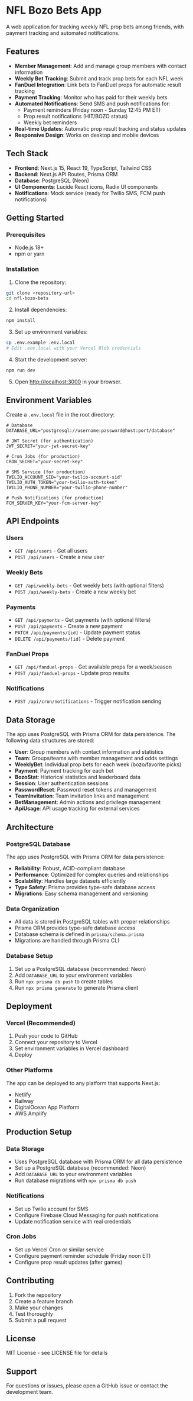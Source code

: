 # NFL Bozo Bets App

A web application for tracking weekly NFL prop bets among friends, with payment tracking and automated notifications.

## Features

- **Member Management**: Add and manage group members with contact information
- **Weekly Bet Tracking**: Submit and track prop bets for each NFL week
- **FanDuel Integration**: Link bets to FanDuel props for automatic result tracking
- **Payment Tracking**: Monitor who has paid for their weekly bets
- **Automated Notifications**: Send SMS and push notifications for:
  - Payment reminders (Friday noon - Sunday 12:45 PM ET)
  - Prop result notifications (HIT/BOZO status)
  - Weekly bet reminders
- **Real-time Updates**: Automatic prop result tracking and status updates
- **Responsive Design**: Works on desktop and mobile devices

## Tech Stack

- **Frontend**: Next.js 15, React 19, TypeScript, Tailwind CSS
- **Backend**: Next.js API Routes, Prisma ORM
- **Database**: PostgreSQL (Neon)
- **UI Components**: Lucide React icons, Radix UI components
- **Notifications**: Mock service (ready for Twilio SMS, FCM push notifications)

## Getting Started

### Prerequisites

- Node.js 18+ 
- npm or yarn

### Installation

1. Clone the repository:
```bash
git clone <repository-url>
cd nfl-bozo-bets
```

2. Install dependencies:
```bash
npm install
```

3. Set up environment variables:
```bash
cp .env.example .env.local
# Edit .env.local with your Vercel Blob credentials
```

4. Start the development server:
```bash
npm run dev
```

5. Open [http://localhost:3000](http://localhost:3000) in your browser.

## Environment Variables

Create a `.env.local` file in the root directory:

```env
# Database
DATABASE_URL="postgresql://username:password@host:port/database"

# JWT Secret (for authentication)
JWT_SECRET="your-jwt-secret-key"

# Cron Jobs (for production)
CRON_SECRET="your-secret-key"

# SMS Service (for production)
TWILIO_ACCOUNT_SID="your-twilio-account-sid"
TWILIO_AUTH_TOKEN="your-twilio-auth-token"
TWILIO_PHONE_NUMBER="your-twilio-phone-number"

# Push Notifications (for production)
FCM_SERVER_KEY="your-fcm-server-key"
```

## API Endpoints

### Users
- `GET /api/users` - Get all users
- `POST /api/users` - Create a new user

### Weekly Bets
- `GET /api/weekly-bets` - Get weekly bets (with optional filters)
- `POST /api/weekly-bets` - Create a new weekly bet

### Payments
- `GET /api/payments` - Get payments (with optional filters)
- `POST /api/payments` - Create a new payment
- `PATCH /api/payments/[id]` - Update payment status
- `DELETE /api/payments/[id]` - Delete payment

### FanDuel Props
- `GET /api/fanduel-props` - Get available props for a week/season
- `POST /api/fanduel-props` - Update prop results

### Notifications
- `POST /api/cron/notifications` - Trigger notification sending

## Data Storage

The app uses PostgreSQL with Prisma ORM for data persistence. The following data structures are stored:

- **User**: Group members with contact information and statistics
- **Team**: Groups/teams with member management and odds settings
- **WeeklyBet**: Individual prop bets for each week (bozo/favorite picks)
- **Payment**: Payment tracking for each bet
- **BozoStat**: Historical statistics and leaderboard data
- **Session**: User authentication sessions
- **PasswordReset**: Password reset tokens and management
- **TeamInvitation**: Team invitation links and management
- **BetManagement**: Admin actions and privilege management
- **ApiUsage**: API usage tracking for external services

## Architecture

### PostgreSQL Database
The app uses PostgreSQL with Prisma ORM for data persistence:

- **Reliability**: Robust, ACID-compliant database
- **Performance**: Optimized for complex queries and relationships
- **Scalability**: Handles large datasets efficiently
- **Type Safety**: Prisma provides type-safe database access
- **Migrations**: Easy schema management and versioning

### Data Organization
- All data is stored in PostgreSQL tables with proper relationships
- Prisma ORM provides type-safe database access
- Database schema is defined in `prisma/schema.prisma`
- Migrations are handled through Prisma CLI

### Database Setup
1. Set up a PostgreSQL database (recommended: Neon)
2. Add `DATABASE_URL` to your environment variables
3. Run `npx prisma db push` to create tables
4. Run `npx prisma generate` to generate Prisma client

## Deployment

### Vercel (Recommended)

1. Push your code to GitHub
2. Connect your repository to Vercel
3. Set environment variables in Vercel dashboard
4. Deploy

### Other Platforms

The app can be deployed to any platform that supports Next.js:
- Netlify
- Railway
- DigitalOcean App Platform
- AWS Amplify

## Production Setup

### Data Storage
- Uses PostgreSQL database with Prisma ORM for all data persistence
- Set up a PostgreSQL database (recommended: Neon)
- Add `DATABASE_URL` to your environment variables
- Run database migrations with `npx prisma db push`

### Notifications
- Set up Twilio account for SMS
- Configure Firebase Cloud Messaging for push notifications
- Update notification service with real credentials

### Cron Jobs
- Set up Vercel Cron or similar service
- Configure payment reminder schedule (Friday noon ET)
- Configure prop result updates (after games)

## Contributing

1. Fork the repository
2. Create a feature branch
3. Make your changes
4. Test thoroughly
5. Submit a pull request

## License

MIT License - see LICENSE file for details

## Support

For questions or issues, please open a GitHub issue or contact the development team.